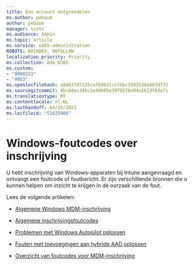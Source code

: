 ```yaml
---
title: Een account ontgrendelen
ms.author: pebaum
author: pebaum
manager: scotv
ms.audience: Admin
ms.topic: article
ms.service: o365-administration
ROBOTS: NOINDEX, NOFOLLOW
localization_priority: Priority
ms.collection: Adm_O365
ms.custom:
- "9000221"
- "4863"
ms.openlocfilehash: a84637d7135cef04921ce76bc3582538a003d731
ms.sourcegitcommit: 8bc60ec34bc1e40685e3976576e04a2623f63a7c
ms.translationtype: MT
ms.contentlocale: nl-NL
ms.lasthandoff: 04/15/2021
ms.locfileid: "51825906"
---
```

# <a name="windows-enrolment-error-codes"></a>Windows-foutcodes over inschrijving

U hebt inschrijving van Windows-apparaten bij Intune aangevraagd en ontvangt een foutcode of foutbericht. Er zijn verschillende bronnen die u kunnen helpen om inzicht te krijgen in de oorzaak van de fout.
 
Lees de volgende artikelen:

- [Algemene Windows MDM-inschrijving](https://docs.microsoft.com/mem/intune/enrollment/troubleshoot-windows-enrollment-errors)

- [Algemene inschrijvingsfoutcodes](https://docs.microsoft.com/mem/intune/enrollment/troubleshoot-device-enrollment-in-intune#general-enrollment-error-codes)

- [Problemen met Windows Autopilot oplossen](https://docs.microsoft.com/windows/deployment/windows-autopilot/troubleshooting)

- [Fouten met toevoegingen aan hybride AAD oplossen](https://docs.microsoft.com/azure/active-directory/devices/troubleshoot-hybrid-join-windows-current)

- [Overzicht van foutcodes voor MDM-inschrijving](https://docs.microsoft.com/windows/win32/mdmreg/mdm-registration-constants)
